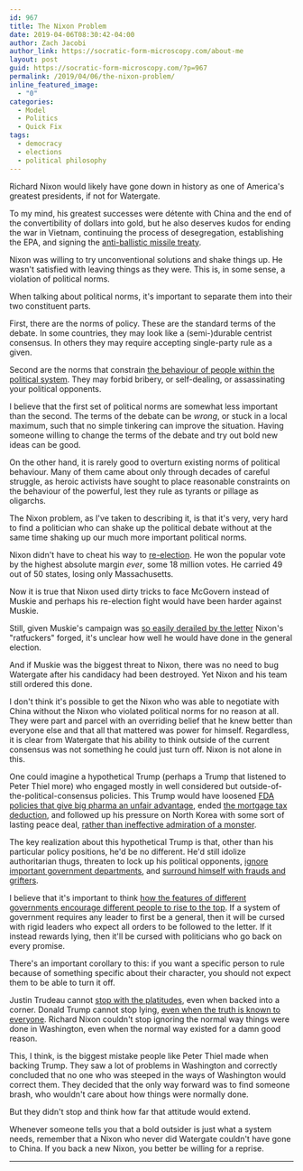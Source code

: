 ```yaml
---
id: 967
title: The Nixon Problem
date: 2019-04-06T08:30:42-04:00
author: Zach Jacobi
author_link: https://socratic-form-microscopy.com/about-me
layout: post
guid: https://socratic-form-microscopy.com/?p=967
permalink: /2019/04/06/the-nixon-problem/
inline_featured_image:
  - "0"
categories:
  - Model
  - Politics
  - Quick Fix
tags:
  - democracy
  - elections
  - political philosophy
---
```


Richard Nixon would likely have gone down in history as one of America's greatest presidents, if not for Watergate.

To my mind, his greatest successes were détente with China and the end of the convertibility of dollars into gold, but he also deserves kudos for ending the war in Vietnam, continuing the process of desegregation, establishing the EPA, and signing the <a href="{{ site.baseurl }}/2017/01/28/nuclear-weapons-7-0-strategy/#3">anti-ballistic missile treaty</a>.

Nixon was willing to try unconventional solutions and shake things up. He wasn't satisfied with leaving things as they were. This is, in some sense, a violation of political norms.

When talking about political norms, it's important to separate them into their two constituent parts.

First, there are the norms of policy. These are the standard terms of the debate. In some countries, they may look like a (semi-)durable centrist consensus. In others they may require accepting single-party rule as a given.

Second are the norms that constrain <a href="{{ site.baseurl }}/2017/02/05/on-norms/">the behaviour of people within the political system</a>. They may forbid bribery, or self-dealing, or assassinating your political opponents.

I believe that the first set of political norms are somewhat less important than the second. The terms of the debate can be <em>wrong</em>, or stuck in a local maximum, such that no simple tinkering can improve the situation. Having someone willing to change the terms of the debate and try out bold new ideas can be good.

On the other hand, it is rarely good to overturn existing norms of political behaviour. Many of them came about only through decades of careful struggle, as heroic activists have sought to place reasonable constraints on the behaviour of the powerful, lest they rule as tyrants or pillage as oligarchs.

The Nixon problem, as I've taken to describing it, is that it's very, very hard to find a politician who can shake up the political debate without at the same time shaking up our much more important political norms.

Nixon didn't have to cheat his way to <a href="https://en.wikipedia.org/wiki/1972_United_States_presidential_election">re-election</a>. He won the popular vote by the highest absolute margin <em>ever</em>, some 18 million votes. He carried 49 out of 50 states, losing only Massachusetts.

Now it is true that Nixon used dirty tricks to face McGovern instead of Muskie and perhaps his re-election fight would have been harder against Muskie.

Still, given Muskie's campaign was <a href="https://en.wikipedia.org/wiki/Canuck_letter">so easily derailed by the letter</a> Nixon's "ratfuckers" forged, it's unclear how well he would have done in the general election.

And if Muskie was the biggest threat to Nixon, there was no need to bug Watergate after his candidacy had been destroyed. Yet Nixon and his team still ordered this done.

I don't think it's possible to get the Nixon who was able to negotiate with China without the Nixon who violated political norms for no reason at all. They were part and parcel with an overriding belief that he knew better than everyone else and that all that mattered was power for himself. Regardless, it is clear from Watergate that his ability to think outside of the current consensus was not something he could just turn off. Nixon is not alone in this.

One could imagine a hypothetical Trump (perhaps a Trump that listened to Peter Thiel more) who engaged mostly in well considered but outside-of-the-political-consensus policies. This Trump would have loosened <a href="https://slatestarcodex.com/2016/08/29/reverse-voxsplaining-drugs-vs-chairs/">FDA policies that give big pharma an unfair advantage</a>, ended <a href="https://www.theatlantic.com/business/archive/2010/03/4-problems-with-mortgage-interest-deduction/37907/">the mortgage tax deduction</a>, and followed up his pressure on North Korea with some sort of lasting peace deal, <a href="https://www.vox.com/2018/9/30/17920096/trump-kim-jong-un-west-virginia">rather than ineffective admiration of a monster</a>.

The key realization about this hypothetical Trump is that, other than his particular policy positions, he'd be no different. He'd still idolize authoritarian thugs, threaten to lock up his political opponents, <a href="https://www.vanityfair.com/news/2017/07/department-of-energy-risks-michael-lewis">ignore important government departments</a>, and <a href="https://www.reuters.com/article/us-usa-trump-christie/grifters-weaklings-felons-christie-on-the-trump-white-house-idUSKCN1PB02L">surround himself with frauds and grifters</a>.

I believe that it's important to think <a href="{{ site.baseurl }}/2019/03/30/the-character-of-leaders-is-the-destiny-of-nations/">how the features of different governments encourage different people to rise to the top</a>. If a system of government requires any leader to first be a general, then it will be cursed with rigid leaders who expect all orders to be followed to the letter. If it instead rewards lying, then it'll be cursed with politicians who go back on every promise.

There's an important corollary to this: if you want a specific person to rule because of something specific about their character, you should not expect them to be able to turn it off.

Justin Trudeau cannot <a href="https://www.huffingtonpost.ca/2019/01/14/jody-wilson-raybould-veterans-affairs_a_23642218/">stop with the platitudes</a>, even when backed into a corner. Donald Trump cannot stop lying, <a href="https://globalnews.ca/news/4833557/trump-mexico-border-wall-write-a-cheque/">even when the truth is known to everyone</a>. Richard Nixon couldn't stop ignoring the normal way things were done in Washington, even when the normal way existed for a damn good reason.

This, I think, is the biggest mistake people like Peter Thiel made when backing Trump. They saw a lot of problems in Washington and correctly concluded that no one who was steeped in the ways of Washington would correct them. They decided that the only way forward was to find someone brash, who wouldn't care about how things were normally done.

But they didn't stop and think how far that attitude would extend.

Whenever someone tells you that a bold outsider is just what a system needs, remember that a Nixon who never did Watergate couldn't have gone to China. If you back a new Nixon, you better be willing for a reprise.

<hr class="post-end" />
